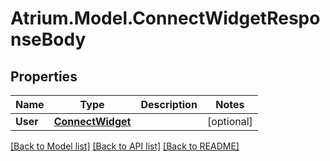 # Atrium.Model.ConnectWidgetResponseBody
## Properties

Name | Type | Description | Notes
------------ | ------------- | ------------- | -------------
**User** | [**ConnectWidget**](ConnectWidget.md) |  | [optional] 

[[Back to Model list]](../README.md#documentation-for-models) [[Back to API list]](../README.md#documentation-for-api-endpoints) [[Back to README]](../README.md)

